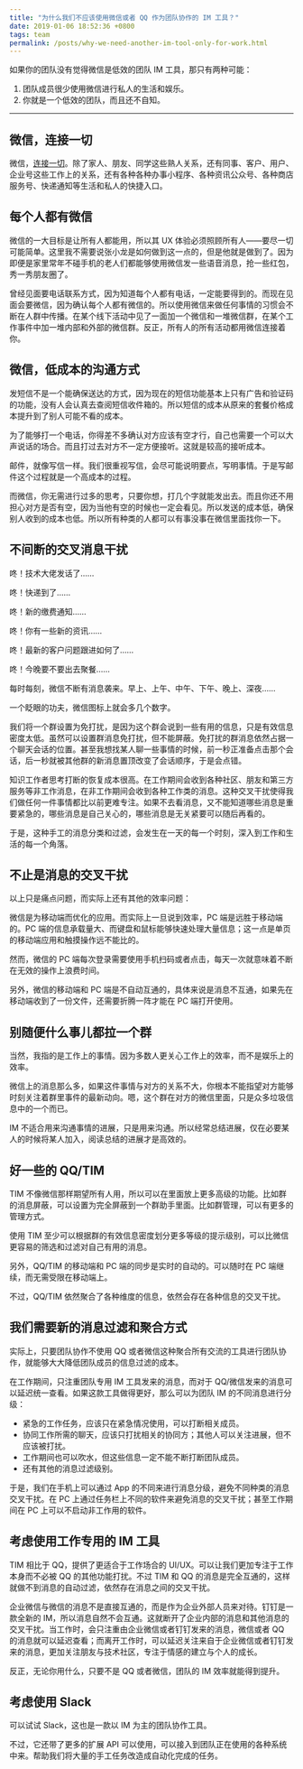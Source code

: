 ```yaml
---
title: "为什么我们不应该使用微信或者 QQ 作为团队协作的 IM 工具？"
date: 2019-01-06 18:52:36 +0800
tags: team
permalink: /posts/why-we-need-another-im-tool-only-for-work.html
---
```


如果你的团队没有觉得微信是低效的团队 IM 工具，那只有两种可能：

1. 团队成员很少使用微信进行私人的生活和娱乐。
1. 你就是一个低效的团队，而且还不自知。

---

<div id="toc"></div>

## 微信，连接一切

微信，[连接一切](http://media.people.com.cn/n/2014/1231/c40606-26304535.html)。除了家人、朋友、同学这些熟人关系，还有同事、客户、用户、企业号这些工作上的关系，还有各种各种办事小程序、各种资讯公众号、各种商店服务号、快递通知等生活和私人的快捷入口。

## 每个人都有微信

微信的一大目标是让所有人都能用，所以其 UX 体验必须照顾所有人——要尽一切可能简单。这里我不需要说张小龙是如何做到这一点的，但是他就是做到了。因为即便是家里常年不碰手机的老人们都能够使用微信发一些语音消息，抢一些红包，秀一秀朋友圈了。

曾经见面要电话联系方式，因为知道每个人都有电话，一定能要得到的。而现在见面会要微信，因为确认每个人都有微信的。所以使用微信来做任何事情的习惯会不断在人群中传播。在某个线下活动中见了一面加一个微信和一堆微信群，在某个工作事件中加一堆内部和外部的微信群。反正，所有人的所有活动都用微信连接着你。

## 微信，低成本的沟通方式

发短信不是一个能确保送达的方式，因为现在的短信功能基本上只有广告和验证码的功能，没有人会认真去查阅短信收件箱的。所以短信的成本从原来的套餐价格成本提升到了别人可能不看的成本。

为了能够打一个电话，你得差不多确认对方应该有空才行，自己也需要一个可以大声说话的场合。而且打过去对方不一定方便接听。这就是较高的接听成本。

邮件，就像写信一样。我们很重视写信，会尽可能说明要点，写明事情。于是写邮件这个过程就是一个高成本的过程。

而微信，你无需进行过多的思考，只要你想，打几个字就能发出去。而且你还不用担心对方是否有空，因为当他有空的时候也一定会看见。所以发送的成本低，确保别人收到的成本也低。所以所有种类的人都可以有事没事在微信里面找你一下。

## 不间断的交叉消息干扰

咚！技术大佬发话了……

咚！快递到了……

咚！新的缴费通知……

咚！你有一些新的资讯……

咚！最新的客户问题跟进如何了……

咚！今晚要不要出去聚餐……

每时每刻，微信不断有消息袭来。早上、上午、中午、下午、晚上、深夜……

一个眨眼的功夫，微信图标上就会多几个数字。

我们将一个群设置为免打扰，是因为这个群会说到一些有用的信息，只是有效信息密度太低。虽然可以设置群消息免打扰，但不能屏蔽。免打扰的群消息依然占据一个聊天会话的位置。甚至我想找某人聊一些事情的时候，前一秒正准备点击那个会话，后一秒就被其他群的新消息置顶改变了会话顺序，于是会点错。

知识工作者思考打断的恢复成本很高。在工作期间会收到各种社区、朋友和第三方服务等非工作消息，在非工作期间会收到各种工作类的消息。这种交叉干扰使得我们做任何一件事情都比以前更难专注。如果不去看消息，又不能知道哪些消息是重要紧急的，哪些消息是自己关心的，哪些消息是无关紧要可以随后再看的。

于是，这种手工的消息分类和过滤，会发生在一天的每一个时刻，深入到工作和生活的每一个角落。

## 不止是消息的交叉干扰

以上只是痛点问题，而实际上还有其他的效率问题：

微信是为移动端而优化的应用。而实际上一旦说到效率，PC 端是远胜于移动端的。PC 端的信息承载量大、而键盘和鼠标能够快速处理大量信息；这一点是单页的移动端应用和触摸操作远不能比的。

然而，微信的 PC 端每次登录需要使用手机扫码或者点击，每天一次就意味着不断在无效的操作上浪费时间。

另外，微信的移动端和 PC 端是不自动互通的，具体来说是消息不互通，如果先在移动端收到了一份文件，还需要折腾一阵才能在 PC 端打开使用。

## 别随便什么事儿都拉一个群

当然，我指的是工作上的事情。因为多数人更关心工作上的效率，而不是娱乐上的效率。

微信上的消息那么多，如果这件事情与对方的关系不大，你根本不能指望对方能够时刻关注着群里事件的最新动向。嗯，这个群在对方的微信里面，只是众多垃圾信息中的一个而已。

IM 不适合用来沟通事情的进展，只是用来沟通。所以经常总结进展，仅在必要某人的时候将某人加入，阅读总结的进展才是高效的。

## 好一些的 QQ/TIM

TIM 不像微信那样期望所有人用，所以可以在里面放上更多高级的功能。比如群的消息屏蔽，可以设置为完全屏蔽到一个群助手里面。比如群管理，可以有更多的管理方式。

使用 TIM 至少可以根据群的有效信息密度划分更多等级的提示级别，可以比微信更容易的筛选和过滤对自己有用的消息。

另外，QQ/TIM 的移动端和 PC 端的同步是实时的自动的。可以随时在 PC 端继续，而无需受限在移动端上。

不过，QQ/TIM 依然聚合了各种维度的信息，依然会存在各种信息的交叉干扰。

## 我们需要新的消息过滤和聚合方式

实际上，只要团队协作不使用 QQ 或者微信这种聚合所有交流的工具进行团队协作，就能够大大降低团队成员的信息过滤的成本。

在工作期间，只注重团队专用 IM 工具发来的消息，而对于 QQ/微信发来的消息可以延迟统一查看。如果这款工具做得更好，那么可以为团队 IM 的不同消息进行分级：

- 紧急的工作任务，应该只在紧急情况使用，可以打断相关成员。
- 协同工作所需的聊天，应该只打扰相关的协同方；其他人可以关注进展，但不应该被打扰。
- 工作期间也可以吹水，但这些信息一定不能不断打断团队成员。
- 还有其他的消息过滤级别。

于是，我们在手机上可以通过 App 的不同来进行消息分级，避免不同种类的消息交叉干扰。在 PC 上通过任务栏上不同的软件来避免消息的交叉干扰；甚至工作期间在 PC 上可以不启动非工作用的软件。

## 考虑使用工作专用的 IM 工具

TIM 相比于 QQ，提供了更适合于工作场合的 UI/UX。可以让我们更加专注于工作本身而不必被 QQ 的其他功能打扰。不过 TIM 和 QQ 的消息是完全互通的，这样就做不到消息的自动过滤，依然存在消息之间的交叉干扰。

企业微信与微信的消息不是直接互通的，而是作为企业外部人员来对待。钉钉是一款全新的 IM，所以消息自然不会互通。这就断开了企业内部的消息和其他消息的交叉干扰。当工作时，会只注重由企业微信或者钉钉发来的消息，微信或者 QQ 的消息就可以延迟查看；而离开工作时，可以延迟关注来自于企业微信或者钉钉发来的消息，更加关注朋友与技术社区，专注于情感的建立与个人的成长。

反正，无论你用什么，只要不是 QQ 或者微信，团队的 IM 效率就能得到提升。

## 考虑使用 Slack

可以试试 Slack，这也是一款以 IM 为主的团队协作工具。

不过，它还带了更多的扩展 API 可以使用，可以接入到团队正在使用的各种系统中来。帮助我们将大量的手工任务改造成自动化完成的任务。


